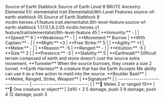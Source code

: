 <ability>
  <name>Source of Earth Statblock</name>
  <keywords>
    <keyword>Source of Earth</keyword>
  </keywords>
  <type>Level 8 BRUTE</type>
  <distance>Ancestry: Elemental</distance>
  <target>EV:</target>
  <metadata>
    <class>elementalist</class>
    <feature_type>trait</feature_type>
    <file_dpath>Elementalist/8th-Level Features</file_dpath>
    <item_id>source-of-earth-statblock</item_id>
    <item_index>05</item_index>
    <item_name>Source of Earth Statblock</item_name>
    <level>8</level>
    <scc>mcdm.heroes.v1:feature.trait.elementalist.8th-level-feature:source-of-earth-statblock</scc>
    <scdc>1.1.1:5.1.8.2:05</scdc>
    <source>mcdm.heroes.v1</source>
    <type>feature/trait/elementalist/8th-level-feature</type>
  </metadata>
  <effects>
    <effect type="mundane" name="Stamina">45         | **Immunity:** -     |
| **Speed:** 6            | **Weakness:** -     |
| **Movement:** Burrow    | **With Captain:** - |
| **Might:** +3           | **Free Strike:** 5  |
| **Agility:** +1         | **Melee:** -        |
| **Reason:** -5          | **Ranged:** -       |
| **Intuition:** -5       | **Size:** 2         |
| **Presence:** -3        | **Stability:** 5    |</effect>
    <effect type="mundane">**Earthwalk**
Difficult terrain composed of earth and stone doesn&apos;t cost the source extra movement.</effect>
    <effect type="mundane">**Tunneler**
When the source burrows, they create a size 2 tunnel.</effect>
    <effect type="mundane">**Earth Harness**
A creature that has the Earth Accepts Me ability can use it as a free action to meld into the source.</effect>
    <effect type="mundane">**Boulder Bash**
| **Melee, Ranged, Strike, Weapon** |                 **Signature** |
| --------------------------------- | ----------------------------: |
| **📏 Melee 2 or ranged 10**       | **🎯 One creature or object** |</effect>
    <effect type="roll">
      <roll>2d10 + 3</roll>
      <t1>5 damage; push 3</t1>
      <t2>9 damage; push 4</t2>
      <t3>12 damage; push 5</t3>
    </effect>
  </effects>
</ability>
